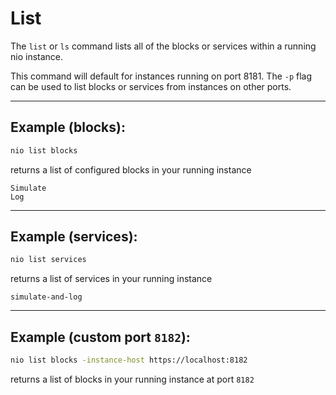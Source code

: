 # List

The `list` or `ls` command lists all of the blocks or services within a running nio instance.

This command will default for instances running on port 8181. The `-p` flag can be used to list blocks or services from instances on other ports.

---

## Example (blocks):

```bash
nio list blocks
```
returns a list of configured blocks in your running instance
```
Simulate
Log
```

---

## Example (services):
```bash
nio list services
```
returns a list of services in your running instance
```
simulate-and-log
```

---

## Example (custom port `8182`):
```bash
nio list blocks -instance-host https://localhost:8182
```
returns a list of blocks in your running instance at port `8182`

